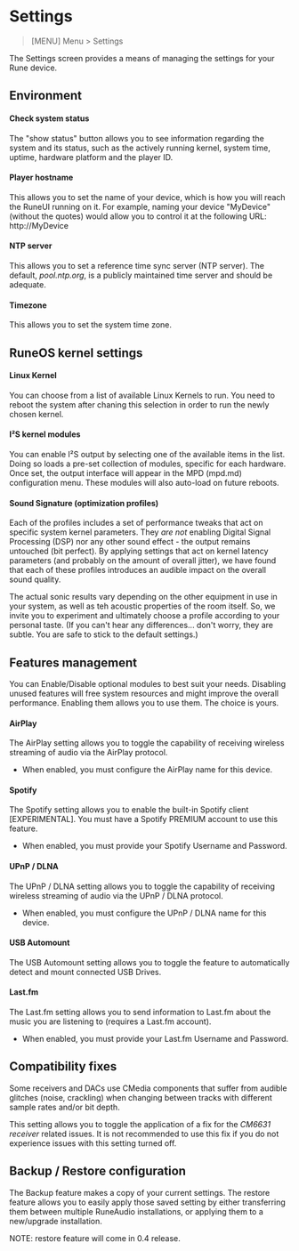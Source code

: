 # Settings

> [MENU] Menu > Settings

The Settings screen provides a means of managing the settings for your Rune device.

## Environment

####  Check system status

The "show status" button allows you to see information regarding the system and its status, such as the actively running kernel, system time, uptime, hardware platform and the player ID.

#### Player hostname

This allows you to set the name of your device, which is how you will reach the RuneUI running on it. For example, naming your device "MyDevice" (without the quotes) would allow you to control it at the following URL: http://MyDevice

#### NTP server
This allows you to set a reference time sync server (NTP server). The default, *pool.ntp.org*, is a publicly maintained time server and should be adequate.

#### Timezone
This allows you to set the system time zone.


## RuneOS kernel settings

#### Linux Kernel

You can choose from a list of available Linux Kernels to run. You need to reboot the system after chaning this selection in order to run the newly chosen kernel.

#### I²S kernel modules

You can enable I²S output by selecting one of the available items in the list. Doing so loads a pre-set collection of modules, specific for each hardware. Once set, the output interface will appear in the MPD (mpd.md) configuration menu. These modules will also auto-load on future reboots.

#### Sound Signature (optimization profiles)
Each of the profiles includes a set of performance tweaks that act on specific system kernel parameters. They *are not* enabling Digital Signal Processing (DSP) nor any other sound effect - the output remains untouched (bit perfect). By applying settings that act on kernel latency parameters (and probably on the amount of overall jitter), we have found that each of these profiles introduces an audible impact on the overall sound quality.

The actual sonic results vary depending on the other equipment in use in your system, as well as teh acoustic properties of the room itself. So, we invite you to experiment and ultimately choose a profile according to your personal taste. (If you can't hear any differences... don't worry, they are subtle. You are safe to stick to the default settings.)

## Features management
You can Enable/Disable optional modules to best suit your needs. Disabling unused features will free system resources and might improve the overall performance. Enabling them allows you to use them. The choice is yours.

#### AirPlay

The AirPlay setting allows you to toggle the capability of receiving wireless streaming of audio via the AirPlay protocol.

- When enabled, you must configure the AirPlay name for this device.

#### Spotify

The Spotify setting allows you to enable the built-in Spotify client [EXPERIMENTAL]. You must have a Spotify PREMIUM account to use this feature.

- When enabled, you must provide your Spotify Username and Password.

#### UPnP / DLNA

The UPnP / DLNA setting allows you to toggle the capability of receiving wireless streaming of audio via the UPnP / DLNA protocol.

- When enabled, you must configure the UPnP / DLNA name for this device.


#### USB Automount

The USB Automount setting allows you to toggle the feature to automatically detect and mount connected USB Drives.

#### Last.fm

The Last.fm setting allows you to send information to Last.fm about the music you are listening to (requires a Last.fm account).

- When enabled, you must provide your Last.fm Username and Password.

## Compatibility fixes
Some receivers and DACs use CMedia components that suffer from audible glitches (noise, crackling) when changing between tracks with different sample rates and/or bit depth.

This setting allows you to toggle the application of a fix for the *CM6631 receiver* related issues. It is not recommended to use this fix if you do not experience issues with this setting turned off.

## Backup / Restore configuration

The Backup feature makes a copy of your current settings. The restore feature allows you to easily apply those saved setting by either transferring them between multiple RuneAudio installations, or applying them to a new/upgrade installation.

NOTE: restore feature will come in 0.4 release.

